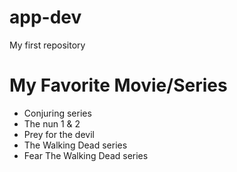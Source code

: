# app-dev
My first repository
# My Favorite Movie/Series
- Conjuring series
- The nun 1 & 2
- Prey for the devil
- The Walking Dead series
- Fear The Walking Dead series
  
